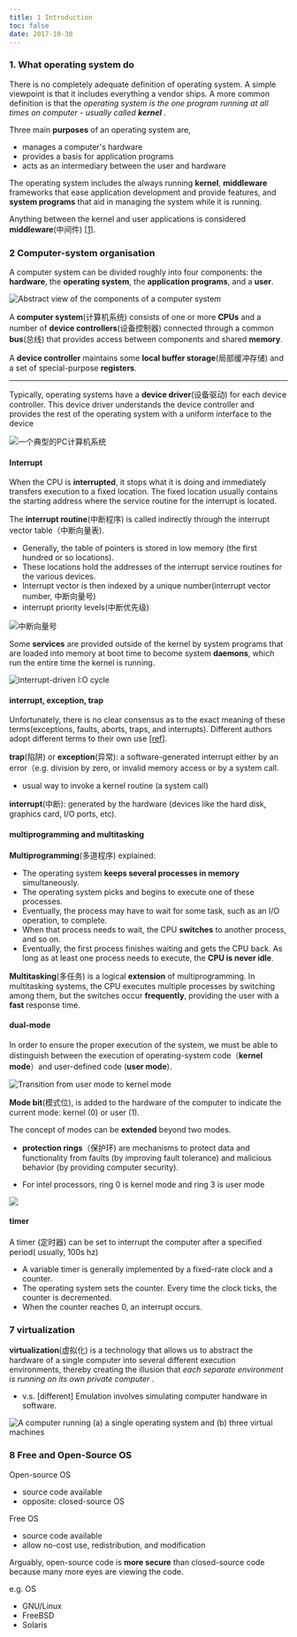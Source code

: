 ```yaml
---
title: 1 Introduction
toc: false
date: 2017-10-30
---
```


### 1. What operating system do 

There is no completely adequate definition of operating system. A simple viewpoint is that it includes everything a vendor ships. A more common definition is that the _operating system is the one program running at all times on computer - usually  called **kernel**_ . 

Three main **purposes** of an operating system are,

* manages a computer's hardware
* provides a basis for application programs
* acts as an intermediary between the user and hardware


The operating system includes the always running **kernel**, **middleware** frameworks that ease application development and provide features, and **system programs** that aid in managing the system while it is running.

Anything between the kernel and user applications is considered **middleware**(中间件) [[1](https://en.wikipedia.org/wiki/Middleware)].

### 2 Computer-system organisation

A computer system can be divided roughly into four components: the **hardware**, the **operating system**, the **application programs**, and a **user**.


![Abstract view of the components of a computer system](figures/abstractviewofcomputersytem.png)

A **computer system**(计算机系统) consists of one or more **CPUs** and a number of **device controllers**(设备控制器) connected through a common **bus**(总线) that provides access between components and shared **memory**.

A **device controller** maintains some **local buffer storage**(局部缓冲存储) and a set of special-purpose **registers**.
****
Typically, operating systems have a **device driver**(设备驱动) for each device controller. This device driver understands the device controller and provides the rest of the operating system with a uniform interface to the device

![一个典型的PC计算机系统](figures/AtypicalPCcomputerSystem.png)


#### Interrupt

When the CPU is **interrupted**, it stops what it is doing and immediately transfers execution to a fixed location. The fixed location usually contains the starting address where the service routine for the interrupt is located.

The **interrupt routine**(中断程序) is called indirectly through the interrupt vector table（中断向量表).

* Generally, the table of pointers is stored in low memory (the first hundred or so locations).
* These locations hold the addresses of the interrupt service routines for the various devices.
* Interrupt vector is then indexed by a unique number(interrupt vector number, 中断向量号)
* interrupt priority levels(中断优先级)

![中断向量号](figures/interruptvectortable.png)



Some **services** are provided outside of the kernel by system programs that are loaded into memory at boot time to become system **daemons**, which run the entire time the kernel is running.

![interrupt-driven I:O cycle](figures/interrupt-drivenIOCycle.png)


#### interrupt, exception, trap

Unfortunately, there is no clear consensus as to the exact meaning of these terms(exceptions, faults, aborts, traps, and interrupts). Different authors adopt different terms to their own use [[ref](http://www.plantation-productions.com/Webster/www.artofasm.com/DOS/pdf/ch17.pdf)].

**trap**(陷阱) or **exception**(异常): a software-generated interrupt either by an error（e.g. division by zero, or invalid memory access or by a system call.
* usual way to invoke a kernel routine (a system call) 

**interrupt**(中断):  generated by the hardware (devices like the hard disk, graphics card, I/O ports, etc).

####  multiprogramming and multitasking

**Multiprogramming**(多道程序) explained:

* The operating system **keeps several processes in memory** simultaneously. 
* The operating system picks and begins to execute one of these processes.
* Eventually, the process may have to wait for some task, such as an I/O operation, to complete.
* When that process needs to wait, the CPU **switches** to another process, and so on.
*  Eventually, the first process finishes waiting and gets the CPU back. As long as at least one process needs to execute, the **CPU is never idle**.
 
**Multitasking**(多任务) is a logical **extension** of multiprogramming. In multitasking systems, the CPU executes multiple processes by switching among them, but the switches occur **frequently**, providing the user with a **fast** response time.
####  dual-mode

In order to ensure the proper execution of the system, we must be able to distinguish between the execution of operating-system code（**kernel mode**）and user-defined code (**user mode**).

![Transition from user mode to kernel mode](figures/transitionfromusermodetokernelmode.png)

**Mode bit**(模式位), is added to the hardware of the computer to indicate the current mode: kernel (0) or user (1).

The concept of modes can be **extended** beyond two modes.
 
* **protection rings**（保护环) are mechanisms to protect data and functionality from faults (by improving fault tolerance) and malicious behavior (by providing computer security). 

* For intel processors, ring 0 is kernel mode and ring 3 is user mode


![](figures/protectRing.jpg)


####  timer

A timer (定时器) can  be set to interrupt the computer after a specified period( usually, 100s hz)

* A variable timer is generally implemented by a fixed-rate clock and a counter. 
* The operating system sets the counter. Every time the clock ticks, the counter is decremented. 
* When the counter reaches 0, an interrupt occurs.


### 7 virtualization

**virtualization**(虚拟化) is a technology that allows us to abstract the hardware of a single computer into several different execution environments, thereby creating the illusion that _*each separate environment is running on its own private computer*_ .
* v.s. [different] Emulation involves simulating computer handware in software.

![A computer running (a) a single operating system and (b) three virtual machines](figures/virtualmachines.png)


### 8 Free and Open-Source OS
 
Open-source OS

* source code available
* opposite: closed-source OS

Free OS

* source code available
* allow no-cost use, redistribution, and modification

Arguably, open-source code is **more secure** than closed-source code because many more eyes are viewing the code.
 
 e.g. OS
 
 *  GNU/Linux
 *  FreeBSD
 *  Solaris